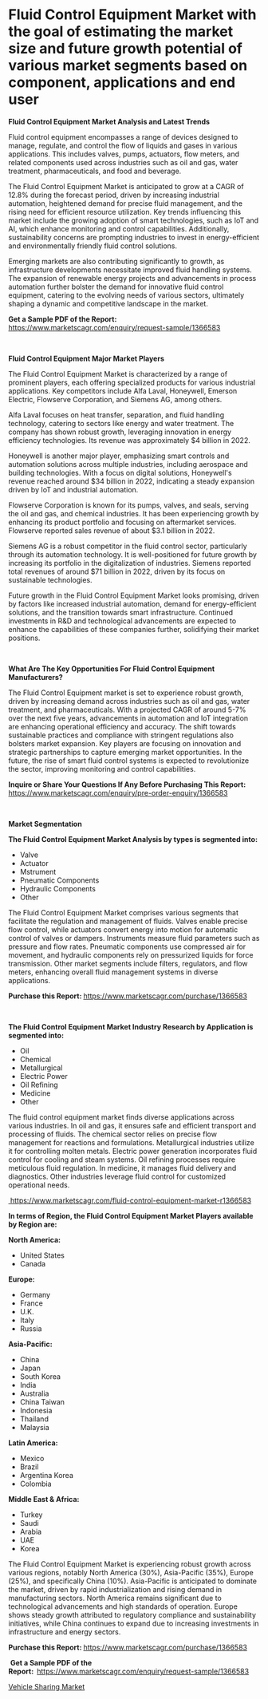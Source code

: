 <p><h1>Fluid Control Equipment Market with the goal of estimating the market size and future growth potential of various market segments based on component, applications and end user</h1></p><p><strong>Fluid Control Equipment Market Analysis and Latest Trends</strong></p>
<p><p>Fluid control equipment encompasses a range of devices designed to manage, regulate, and control the flow of liquids and gases in various applications. This includes valves, pumps, actuators, flow meters, and related components used across industries such as oil and gas, water treatment, pharmaceuticals, and food and beverage.</p><p>The Fluid Control Equipment Market is anticipated to grow at a CAGR of 12.8% during the forecast period, driven by increasing industrial automation, heightened demand for precise fluid management, and the rising need for efficient resource utilization. Key trends influencing this market include the growing adoption of smart technologies, such as IoT and AI, which enhance monitoring and control capabilities. Additionally, sustainability concerns are prompting industries to invest in energy-efficient and environmentally friendly fluid control solutions.</p><p>Emerging markets are also contributing significantly to growth, as infrastructure developments necessitate improved fluid handling systems. The expansion of renewable energy projects and advancements in process automation further bolster the demand for innovative fluid control equipment, catering to the evolving needs of various sectors, ultimately shaping a dynamic and competitive landscape in the market.</p></p>
<p><strong>Get a Sample PDF of the Report:&nbsp;</strong> <a href="https://www.marketscagr.com/enquiry/request-sample/1366583?utm_campaign=1848&utm_medium=2&utm_source=Github&utm_content=ia&utm_term=22032025&utm_id=fluid-control-equipment">https://www.marketscagr.com/enquiry/request-sample/1366583</a></p>
<p>&nbsp;</p>
<p><strong>Fluid Control Equipment Major Market Players</strong></p>
<p><p>The Fluid Control Equipment Market is characterized by a range of prominent players, each offering specialized products for various industrial applications. Key competitors include Alfa Laval, Honeywell, Emerson Electric, Flowserve Corporation, and Siemens AG, among others. </p><p>Alfa Laval focuses on heat transfer, separation, and fluid handling technology, catering to sectors like energy and water treatment. The company has shown robust growth, leveraging innovation in energy efficiency technologies. Its revenue was approximately $4 billion in 2022.</p><p>Honeywell is another major player, emphasizing smart controls and automation solutions across multiple industries, including aerospace and building technologies. With a focus on digital solutions, Honeywell's revenue reached around $34 billion in 2022, indicating a steady expansion driven by IoT and industrial automation.</p><p>Flowserve Corporation is known for its pumps, valves, and seals, serving the oil and gas, and chemical industries. It has been experiencing growth by enhancing its product portfolio and focusing on aftermarket services. Flowserve reported sales revenue of about $3.1 billion in 2022.</p><p>Siemens AG is a robust competitor in the fluid control sector, particularly through its automation technology. It is well-positioned for future growth by increasing its portfolio in the digitalization of industries. Siemens reported total revenues of around $71 billion in 2022, driven by its focus on sustainable technologies.</p><p>Future growth in the Fluid Control Equipment Market looks promising, driven by factors like increased industrial automation, demand for energy-efficient solutions, and the transition towards smart infrastructure. Continued investments in R&D and technological advancements are expected to enhance the capabilities of these companies further, solidifying their market positions.</p></p>
<p>&nbsp;</p>
<p><strong>What Are The Key Opportunities For Fluid Control Equipment Manufacturers?</strong></p>
<p><p>The Fluid Control Equipment market is set to experience robust growth, driven by increasing demand across industries such as oil and gas, water treatment, and pharmaceuticals. With a projected CAGR of around 5-7% over the next five years, advancements in automation and IoT integration are enhancing operational efficiency and accuracy. The shift towards sustainable practices and compliance with stringent regulations also bolsters market expansion. Key players are focusing on innovation and strategic partnerships to capture emerging market opportunities. In the future, the rise of smart fluid control systems is expected to revolutionize the sector, improving monitoring and control capabilities.</p></p>
<p><strong>Inquire or Share Your Questions If Any Before Purchasing This Report:</strong> <a href="https://www.marketscagr.com/enquiry/pre-order-enquiry/1366583?utm_campaign=1848&utm_medium=2&utm_source=Github&utm_content=ia&utm_term=22032025&utm_id=fluid-control-equipment">https://www.marketscagr.com/enquiry/pre-order-enquiry/1366583</a></p>
<p>&nbsp;</p>
<p><strong>Market Segmentation</strong></p>
<p><strong>The Fluid Control Equipment Market Analysis by types is segmented into:</strong></p>
<p><ul><li>Valve</li><li>Actuator</li><li>Mstrument</li><li>Pneumatic Components</li><li>Hydraulic Components</li><li>Other</li></ul></p>
<p><p>The Fluid Control Equipment Market comprises various segments that facilitate the regulation and management of fluids. Valves enable precise flow control, while actuators convert energy into motion for automatic control of valves or dampers. Instruments measure fluid parameters such as pressure and flow rates. Pneumatic components use compressed air for movement, and hydraulic components rely on pressurized liquids for force transmission. Other market segments include filters, regulators, and flow meters, enhancing overall fluid management systems in diverse applications.</p></p>
<p><strong>Purchase this Report:&nbsp;</strong><a href="https://www.marketscagr.com/purchase/1366583?utm_campaign=1848&utm_medium=2&utm_source=Github&utm_content=ia&utm_term=22032025&utm_id=fluid-control-equipment">https://www.marketscagr.com/purchase/1366583</a></p>
<p>&nbsp;</p>
<p><strong>The Fluid Control Equipment Market Industry Research by Application is segmented into:</strong></p>
<p><ul><li>Oil</li><li>Chemical</li><li>Metallurgical</li><li>Electric Power</li><li>Oil Refining</li><li>Medicine</li><li>Other</li></ul></p>
<p><p>The fluid control equipment market finds diverse applications across various industries. In oil and gas, it ensures safe and efficient transport and processing of fluids. The chemical sector relies on precise flow management for reactions and formulations. Metallurgical industries utilize it for controlling molten metals. Electric power generation incorporates fluid control for cooling and steam systems. Oil refining processes require meticulous fluid regulation. In medicine, it manages fluid delivery and diagnostics. Other industries leverage fluid control for customized operational needs.</p></p>
<p><a href="https://www.marketscagr.com/fluid-control-equipment-market-r1366583?utm_campaign=1848&utm_medium=2&utm_source=Github&utm_content=ia&utm_term=22032025&utm_id=fluid-control-equipment">&nbsp;https://www.marketscagr.com/fluid-control-equipment-market-r1366583</a></p>
<p><strong>In terms of Region, the Fluid Control Equipment Market Players available by Region are:</strong></p>
<p>
    <p> <strong> North America: </strong>
        <ul>
            <li>United States</li>
            <li>Canada</li>
        </ul>
        </p> 
    <p> <strong> Europe: </strong>
        <ul>
            <li>Germany</li>
            <li>France</li>
            <li>U.K.</li>
            <li>Italy</li>
            <li>Russia</li>
        </ul>
        </p> 
    <p> <strong> Asia-Pacific: </strong>
        <ul>
            <li>China</li>
            <li>Japan</li>
            <li>South Korea</li>
            <li>India</li>
            <li>Australia</li>
            <li>China Taiwan</li>
            <li>Indonesia</li>
            <li>Thailand</li>
            <li>Malaysia</li>
        </ul>
        </p> 
    <p> <strong> Latin America: </strong>
        <ul>
            <li>Mexico</li>
            <li>Brazil</li>
            <li>Argentina Korea</li>
            <li>Colombia</li>
        </ul>
        </p> 
    <p> <strong> Middle East & Africa: </strong>
        <ul>
            <li>Turkey</li>
            <li>Saudi</li>
            <li>Arabia</li>
            <li>UAE</li>
            <li>Korea</li>
        </ul>
    </p>
    </p>
<p><p>The Fluid Control Equipment Market is experiencing robust growth across various regions, notably North America (30%), Asia-Pacific (35%), Europe (25%), and specifically China (10%). Asia-Pacific is anticipated to dominate the market, driven by rapid industrialization and rising demand in manufacturing sectors. North America remains significant due to technological advancements and high standards of operation. Europe shows steady growth attributed to regulatory compliance and sustainability initiatives, while China continues to expand due to increasing investments in infrastructure and energy sectors.</p></p>
<p><strong>Purchase this Report: </strong><a href="https://www.marketscagr.com/purchase/1366583?utm_campaign=1848&utm_medium=2&utm_source=Github&utm_content=ia&utm_term=22032025&utm_id=fluid-control-equipment">https://www.marketscagr.com/purchase/1366583</a></p>
<p>&nbsp;<strong>Get a Sample PDF of the Report:&nbsp;&nbsp;</strong><a href="https://www.marketscagr.com/enquiry/request-sample/1366583?utm_campaign=1848&utm_medium=2&utm_source=Github&utm_content=ia&utm_term=22032025&utm_id=fluid-control-equipment">https://www.marketscagr.com/enquiry/request-sample/1366583</a></p>
<p><strong></strong></p>
<p><p><a href="https://github.com/matotwipff14/Market-Research-Report-List-1/blob/main/vehicle-sharing-market.md?utm_campaign=1848&utm_medium=2&utm_source=Github&utm_content=ia&utm_term=22032025&utm_id=fluid-control-equipment">Vehicle Sharing Market</a></p></p>